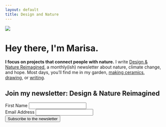 ```yaml
---
layout: default
title: Design and Nature
---
```


<div class="wrapper">
  <div class="box a"><img src="/images/marisa-circle.png">
</div>
<div class="box b">
  
# Hey there, I'm Marisa.

**I focus on projects that connect people with nature.**
I write [Design & Nature Reimagined](https://marisamorby.com/nature-and-climate-change/), a monthly(ish) newsletter about nature, climate change, and hope. Most days, you’ll find me in my garden, [making ceramics](https://marisamorby.com/shop/), [drawing](https://marisamorby.com/drawing/), or [writing](https://marisamorby.com/writing/).

## Join my newsletter: Design & Nature Reimagined

<form
  method="POST"
  action="https://app.convertkit.com/forms/1961068/subscriptions" 
  class="opt-in"
>
  <div class="input-group">
    <label for="fname">First Name</label>
    <input
      id="fname"
      type="text"
      class="formkit-input"
      aria-label="First Name"
      name="fields[first_name]"
    />
  </div>

  <div class="input-group">
    <label for="email">Email Address</label>
    <input
      id="email"
      type="email"
      class="formkit-input"
      name="email_address"
      aria-label="Your email address"
      required
    />
  </div>
  <div class="submit-group">
    <button class="opt-in-submit">Subscribe to the newsletter</button>
  </div>
</form>
</div>
</div>
